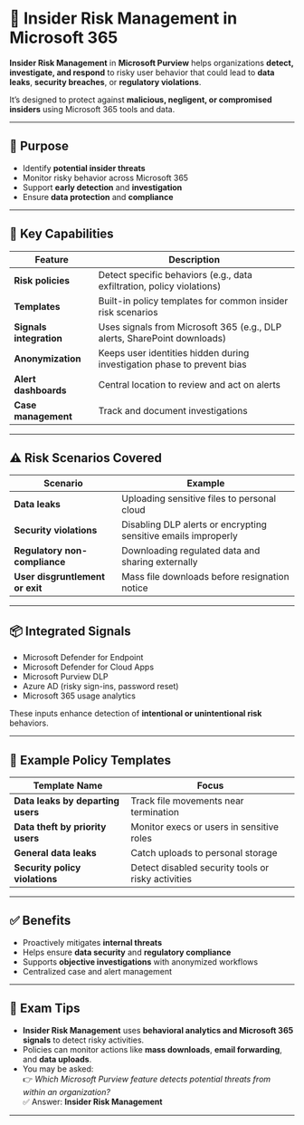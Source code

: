 # 🧠 Insider Risk Management in Microsoft 365

**Insider Risk Management** in **Microsoft Purview** helps organizations **detect, investigate, and respond** to risky user behavior that could lead to **data leaks**, **security breaches**, or **regulatory violations**.

It’s designed to protect against **malicious, negligent, or compromised insiders** using Microsoft 365 tools and data.

---

## 🎯 Purpose

- Identify **potential insider threats**
- Monitor risky behavior across Microsoft 365
- Support **early detection** and **investigation**
- Ensure **data protection** and **compliance**

---

## 🧰 Key Capabilities

| Feature                      | Description |
|-----------------------------|-------------|
| **Risk policies**            | Detect specific behaviors (e.g., data exfiltration, policy violations) |
| **Templates**                | Built-in policy templates for common insider risk scenarios |
| **Signals integration**      | Uses signals from Microsoft 365 (e.g., DLP alerts, SharePoint downloads) |
| **Anonymization**            | Keeps user identities hidden during investigation phase to prevent bias |
| **Alert dashboards**         | Central location to review and act on alerts |
| **Case management**          | Track and document investigations |

---

## ⚠️ Risk Scenarios Covered

| Scenario                        | Example |
|----------------------------------|---------|
| **Data leaks**                   | Uploading sensitive files to personal cloud |
| **Security violations**          | Disabling DLP alerts or encrypting sensitive emails improperly |
| **Regulatory non-compliance**    | Downloading regulated data and sharing externally |
| **User disgruntlement or exit**  | Mass file downloads before resignation notice |

---

## 📦 Integrated Signals

- Microsoft Defender for Endpoint
- Microsoft Defender for Cloud Apps
- Microsoft Purview DLP
- Azure AD (risky sign-ins, password reset)
- Microsoft 365 usage analytics

These inputs enhance detection of **intentional or unintentional risk** behaviors.

---

## 🧾 Example Policy Templates

| Template Name                  | Focus |
|--------------------------------|-------|
| **Data leaks by departing users** | Track file movements near termination |
| **Data theft by priority users**  | Monitor execs or users in sensitive roles |
| **General data leaks**            | Catch uploads to personal storage |
| **Security policy violations**    | Detect disabled security tools or risky activities |

---

## ✅ Benefits

- Proactively mitigates **internal threats**
- Helps ensure **data security** and **regulatory compliance**
- Supports **objective investigations** with anonymized workflows
- Centralized case and alert management

---

## 📝 Exam Tips

- **Insider Risk Management** uses **behavioral analytics and Microsoft 365 signals** to detect risky activities.
- Policies can monitor actions like **mass downloads**, **email forwarding**, and **data uploads**.
- You may be asked:  
  👉 *Which Microsoft Purview feature detects potential threats from within an organization?*  
  ✅ Answer: **Insider Risk Management**

---